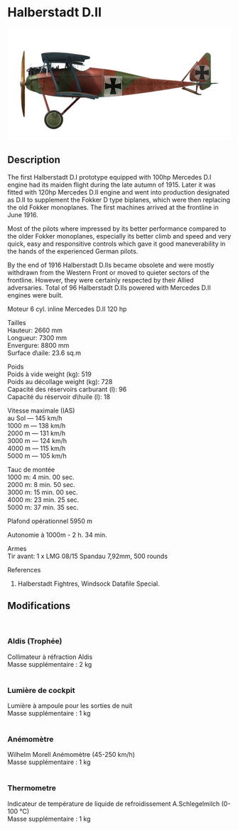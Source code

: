 # Halberstadt D.II  
  
![halberstadtd2](../images/halberstadtd2.png)  
  
## Description  
  
The first Halberstadt D.I prototype equipped with 100hp Mercedes D.I engine had its maiden flight during the late autumn of 1915. Later it was fitted with 120hp Mercedes D.II engine and went into production designated as D.II to supplement the Fokker D type biplanes, which were then replacing the old Fokker monoplanes. The first machines arrived at the frontline in June 1916.  
  
Most of the pilots where impressed by its better performance compared to the older Fokker monoplanes, especially its better climb and speed and very quick, easy and responsitive controls which gave it good maneverability in the hands of the experienced German pilots.  
  
By the end of 1916 Halberstadt D.IIs became obsolete and were mostly withdrawn from the Western Front or moved to quieter sectors of the frontline. However, they were certainly respected by their Allied adversaries. Total of 96 Halberstadt D.IIs powered with Mercedes D.II engines were built.  
  
  
Moteur 6 cyl. inline Mercedes D.II 120 hp  
  
Tailles  
Hauteur: 2660 mm  
Longueur: 7300 mm  
Envergure: 8800 mm  
Surface d\\aile: 23.6 sq.m  
  
Poids  
Poids à vide weight (kg): 519  
Poids au décollage weight (kg): 728  
Capacité des réservoirs carburant (l): 96  
Capacité du réservoir d\huile (l): 18  
  
Vitesse maximale (IAS)  
au Sol — 145 km/h  
1000 m — 138 km/h  
2000 m — 131 km/h  
3000 m — 124 km/h  
4000 m — 115 km/h  
5000 m — 105 km/h  
  
Tauc de montée  
1000 m:  4 min. 00 sec.  
2000 m:  8 min. 50 sec.  
3000 m: 15 min. 00 sec.  
4000 m: 23 min. 25 sec.  
5000 m: 37 min. 35 sec.  
  
Plafond opérationnel 5950 m  
  
Autonomie à 1000m - 2 h. 34 min.  
  
Armes  
Tir avant: 1 x LMG 08/15 Spandau 7,92mm, 500 rounds  
  
References  
1) Halberstadt Fightres, Windsock Datafile Special.  
  
## Modifications  
  ﻿
  
### Aldis (Trophée)  
  
Collimateur à réfraction Aldis  
Masse supplémentaire : 2 kg  
  ﻿
  
### Lumière de cockpit  
  
Lumière à ampoule pour les sorties de nuit  
Masse supplémentaire : 1 kg  
  ﻿
  
### Anémomètre  
  
Wilhelm Morell Anémomètre (45-250 km/h)  
Masse supplémentaire : 1 kg  
  ﻿
  
### Thermometre  
  
Indicateur de température de liquide de refroidissement A.Schlegelmilch (0-100 °C)  
Masse supplémentaire : 1 kg  
